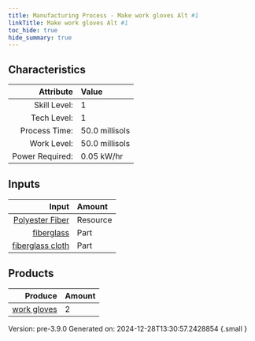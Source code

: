 ```yaml
---
title: Manufacturing Process - Make work gloves Alt #1
linkTitle: Make work gloves Alt #1
toc_hide: true
hide_summary: true
---
```



## Characteristics

| Attribute      | Value |
|--------:|:------|
|Skill Level:|1|
|Tech Level:|1|
|Process Time:|50.0 millisols|
|Work Level:|50.0 millisols|
|Power Required:|0.05 kW/hr|

## Inputs

| Input      | Amount |
|--------:|:------|
|[Polyester Fiber](/docs/definitions/resource/polyester-fiber)|Resource|0.1 kg|
|[fiberglass](/docs/definitions/part/fiberglass)|Part|1|
|[fiberglass cloth](/docs/definitions/part/fiberglass-cloth)|Part|1|

## Products


| Produce      | Amount |
|--------:|:------|
|[work gloves](/docs/definitions/part/work-gloves)|2|


Version: pre-3.9.0 Generated on: 2024-12-28T13:30:57.2428854
{.small }

